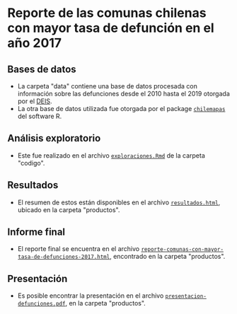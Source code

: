 # Reporte de las comunas chilenas con mayor tasa de defunción en el año 2017

## Bases de datos

* La carpeta "data" contiene una base de datos procesada con información sobre las defunciones desde el 2010 hasta el 2019 otorgada por el [DEIS](https://deis.minsal.cl/#datosabiertos). 
* La otra base de datos utilizada fue otorgada por el package [`chilemapas`](https://github.com/pachamaltese/chilemapas) del software R.

## Análisis exploratorio

* Este fue realizado en el archivo [`exploraciones.Rmd`](https://github.com/estebanrucan/reporte-comunas-tasa-defuncion-alta_2017/blob/master/codigo/exploraciones/exploratorio.Rmd) de la carpeta "codigo".

## Resultados

* El resumen de estos están disponibles en el archivo [`resultados.html`](https://github.com/estebanrucan/reporte-comunas-tasa-defuncion-alta_2017/blob/master/productos/resultados/resultados.html), ubicado en la carpeta "productos".

## Informe final

* El reporte final se encuentra en el archivo [`reporte-comunas-con-mayor-tasa-de-defunciones-2017.html`](https://github.com/estebanrucan/reporte-comunas-tasa-defuncion-alta_2017/blob/master/productos/informe/reporte-comunas-con-mayor-tasa-de-defunciones-2017.html), encontrado en la carpeta "productos".

## Presentación

* Es posible encontrar la presentación en el archivo [`presentacion-defunciones.pdf`](https://github.com/estebanrucan/reporte-comunas-tasa-defuncion-alta_2017/blob/master/productos/presentacion/presentacion-defunciones.pdf), en la carpeta "productos".
